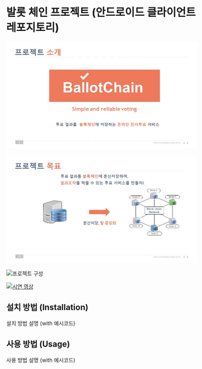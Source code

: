 # 발롯 체인 프로젝트 (안드로이드 클라이언트 레포지토리)

![프로젝트 설명](https://github.com/PineLover/android_client-1/blob/master/%EC%8A%AC%EB%9D%BC%EC%9D%B4%EB%93%9C6.JPG)

![프로젝트 목표](https://github.com/PineLover/android_client-1/blob/master/%EC%8A%AC%EB%9D%BC%EC%9D%B4%EB%93%9C11.JPG)

![프로젝트 구성](https://github.com/PineLover/android_client-1/blob/master/%EC%8A%AC%EB%9D%BC%EC%9D%B4%EB%93%16C.JPG)

[![시연 영상](http://img.youtube.com/vi/eLuke9snLPE/0.jpg)](http://www.youtube.com/watch?v=eLuke9snLPE?t=0s)






## 설치 방법 (Installation)
설치 방법 설명 (with 예시코드)

## 사용 방법 (Usage)
사용 방법 설명 (with 예시코드)

